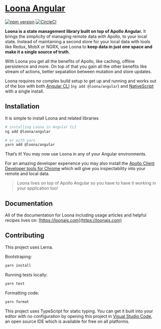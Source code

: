 # [Loona Angular](https://loonajs.com) 

[![npm version](https://badge.fury.io/js/%40loona%2Fangular.svg)](https://npmjs.org/package/@loona/angular) [![CircleCI](https://circleci.com/gh/kamilkisiela/loona.svg?style=shield)](https://circleci.com/gh/kamilkisiela/loona)

**Loona is a state management library built on top of Apollo Angular.** It brings the simplicity of managing remote data with Apollo, to your local state. Instead of maintaining a second store for your local data with tools like Redux, MobX or NGRX, use Loona to **keep data in just one space and make it a single source of truth**.

With Loona you get all the benefits of Apollo, like caching, offline persistence and more. On top of that you gain all the other benefits like stream of actions, better sepatation between mutation and store updates.

Loona requires _no_ complex build setup to get up and running and works out of the box with both [Angular CLI](https://cli.angular.io/) (`ng add @loona/angular`) and [NativeScript](https://www.nativescript.org/) with a single install.

## Installation

It is simple to install Loona and related libraries

```bash
# installing Loona in Angular CLI
ng add @loona/angular

# or with yarn
yarn add @loona/angular
```

That’s it! You may now use Loona in any of your Angular environments.

For an amazing developer experience you may also install the [Apollo Client Developer tools for Chrome](https://chrome.google.com/webstore/detail/apollo-client-developer-t/jdkknkkbebbapilgoeccciglkfbmbnfm) which will give you inspectability into your remote and local data.

> Loona lives on top of Apollo Angular so you have to have it working in your application too!

## Documentation

All of the documentation for Loona including usage articles and helpful recipes lives on: [https://loonajs.com](https://loonajs.com)

## Contributing

This project uses Lerna.

Bootstraping:

```bash
yarn install
```

Running tests locally:

```bash
yarn test
```

Formatting code:

```bash
yarn format
```

This project uses TypeScript for static typing. You can get it built into your editor with no configuration by opening this project in [Visual Studio Code](https://code.visualstudio.com/), an open source IDE which is available for free on all platforms.

